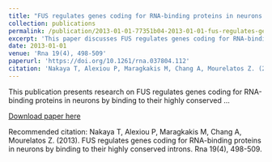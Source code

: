 ```yaml
---
title: "FUS regulates genes coding for RNA-binding proteins in neurons by binding to their highly conserved introns"
collection: publications
permalink: /publication/2013-01-01-77351b04-2013-01-01-fus-regulates-genes-coding-fo
excerpt: 'This paper discusses FUS regulates genes coding for RNA-binding proteins in neurons by binding to their highly conserved ...'
date: 2013-01-01
venue: 'Rna 19(4), 498-509'
paperurl: 'https://doi.org/10.1261/rna.037804.112'
citation: 'Nakaya T, Alexiou P, Maragkakis M, Chang A, Mourelatos Z. (2013). FUS regulates genes coding for RNA-binding proteins in neurons by binding to their highly conserved introns. Rna 19(4), 498-509.'
---
```


This publication presents research on FUS regulates genes coding for RNA-binding proteins in neurons by binding to their highly conserved ...

[Download paper here](https://doi.org/10.1261/rna.037804.112)

Recommended citation: Nakaya T, Alexiou P, Maragkakis M, Chang A, Mourelatos Z. (2013). FUS regulates genes coding for RNA-binding proteins in neurons by binding to their highly conserved introns. Rna 19(4), 498-509.
